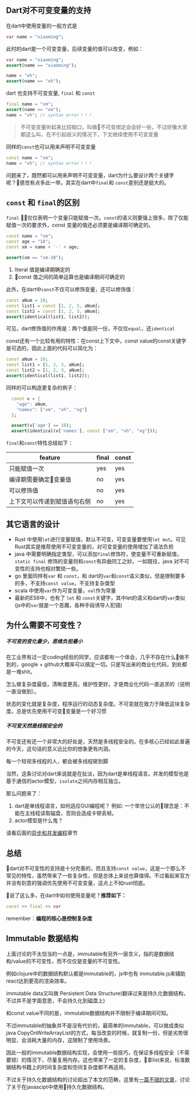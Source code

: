## Dart对不可变变量的支持

在dart中使用变量的一般方式是
```dart
var name = "xiaoming";
```

此时的dart是一个可变变量，后续变量的值可以改变，例如：
```dart
var name = "xiaoming";
assert(name == "xiaoming");

name = "xh";
assert(name == "xh");
```
dart 也支持不可变变量, `final` 和 `const`
```dart
final name = "xm";
assert(name == "xm");
name = "xh"; // syntax error！！！
```
> 不可变变量听起来比较拗口，叫做不可变绑定会会好一些，不过好像大家都这么叫，在不引起歧义的情况下，下文继续使用不可变变量

同样的`const`也可以用来声明不可变变量
```dart
const name = "xm";
name = "xh"; // syntax error！！！
```

问题来了，既然都可以用来声明不可变变量，dart为什么要设计两个关键字呢？感觉有点多此一举。其实在dart中`final`和 `const`差别还是挺大的。

## `const` 和 `final`的区别
`final` 仅仅表明一个变量只能赋值一次。`const`的语义则要强上很多，除了仅能赋值一次的要求外，const 变量的值还必须要是编译期可确定的。
```dart
const name = "xm";
const age = "10";
const xm = name + '-' + age;

assert(xm == "xm-10");
```

1. literal 值是编译期确定的
2. const 值之间的简单运算也是编译期间可确定的

此外，在dart中`const`不仅可以修饰变量，还可以修饰值：
```dart
const aNum = 10;
const list1 = const [1, 2, 3, aNum];
const list2 = const [1, 2, 3, aNum];
assert(identical(list1, list2));
```
可见，dart修饰值的作用是：两个值是同一份，不仅仅`equal`，还`identical`

const还有一个比较有用的特性：在const上下文中，const value的const关键字是可选的，因此上面的代码可以简化为：
```dart
const aNum = 10;
const list1 = [1, 2, 3, aNum];
const list2 = [1, 2, 3, aNum];
assert(identical(list1, list2));
```

同样的可以构造更复杂的例子：
```dart
  const v = {
    "age": aNum,
    "names": ["xm", "xh", "xg"]
  };

  assert(v['age'] == 10);
  assert(identical(v['names'], const ["xm", "xh", "xg"]));
```
`final`和`const`特性总结如下：

feature| final | const
---|---|---
只能赋值一次| yes | yes
编译期需要确定变量值 | no | yes
可以修饰值 | no | yes
上下文可以传递到赋值语句右侧 | no | yes

## 其它语言的设计

- Rust 中使用`let`进行变量赋值，默认不可变，可变变量要使用`let mut`。可见Rust其实是推荐使用不可变变量的，对可变变量的使用增加了语法负担
- java 中需要明确指定类型，可以添加`final`修饰符，使变量不可重新赋值，`static final` 修饰的变量则和`const`有异曲同工之妙。一如既往，java 对不可变性的支持也相对繁琐一些。
- go 里面同样有`var` 和 `const`，和 dart的`var`和`const`语义类似，但是限制要多的多，不支持`const value`，不支持复杂类型
- scala 中使用`var`作为可变变量，`val`作为常量
- 最新的ES6中，也有了 `let` 和 `const`关键字，其中let的语义和dart的`var`类似(js中的`var`就是一个恶魔，各种手段诱导人犯错)

## 为什么需要不可变性？

##### 不可变的变化最少，思维负担最小

在工业界有过一定coding经验的同学，应该都有一个体会，几乎不存在什么做不到的，google + github大概率可以搞定一切。只是写出来的商业化代码，到处都是一堆shit。

怎么做复杂度最低，清晰度更高，维护性更好。才是商业化代码一直追求的（说明一直没做到）。

状态的变化就是复杂度，程序运行的动态复杂度。不可变就在致力于降低这块复杂度。总是优先使用不可变变量是一个好习惯

##### 不可变天然是线程安全的

不可变还有还一个非常大的好处是，天然是多线程安全的。在多核心已经如此普遍的今天，这句话的意义远比你的想象更有内涵。

每一个轻视多线程的人，都会被多线程砸到脚

当然，这条讨论对dart来说就是在扯淡，因为dart是单线程语言。并发的模型也是基于通信的actor模型，`isolate`之间内存相互独立。

那么问题来了：
1. dart是单线程语言，如何适应GUI编程呢？
例如: 一个举世公认的理念是：不能在主线程读取磁盘，否则会造成卡顿丢帧。
2. actor模型是什么鬼？

请看后面的[异步和并发编程]()章节

## 总结

dart对不可变性的支持是十分完善的，而且支持`const value`，这是一个那么不常见的特性，虽然带来了一些复杂性，但是总体上来说也算值得。不过看起来官方并没有刻意的强调优先使用不可变变量，这点上不如rust彻底。


说了这么多，在dart中如何使用变量呢？**推荐如下：**
```dart
const >> final >> var
```
remember：**编程的核心是控制复杂度**

## Immutable 数据结构

上面讨论的不太恰当的一点是，immutable有另外一层含义，指的是数据结构/value的不可变性，而不仅仅是变量的不可变性。

例如clojure中的数据结构默认都是immutable的，js中也有 immutable.js来辅助react达到更高的渲染效率。

immutable data又叫做 Persistent Data Structure(翻译过来是持久化数据结构，不过并不是字面意思，不会持久化到磁盘上)

和const value不同的是，immutable数据结构并不限制于编译期间可知。

不过immutable的抽象并不是没有代价的，最简单的immutable，可以做成类似java CopyOnWriteArrayList的方式，每当改变的时候，就复制一份，但是劣势很明显，会消耗大量的内存，这限制了使用场景。

因此一般的immutable数据结构实现，会使用一些技巧，在保证多线程安全（不需要锁）的情况下，尽量复用内存。这也带来了一定的复杂度，拿list来说，标准数据结构书籍上的时间复杂度和空间复杂度都不再适用。

不过关于持久化数据结构的讨论超出了本文的范畴，这里有[一篇不错的文章](https://jlongster.com/Using-Immutable-Data-Structures-in-JavaScript)，讨论了关于在javascipt中使用持久化数据结构。
